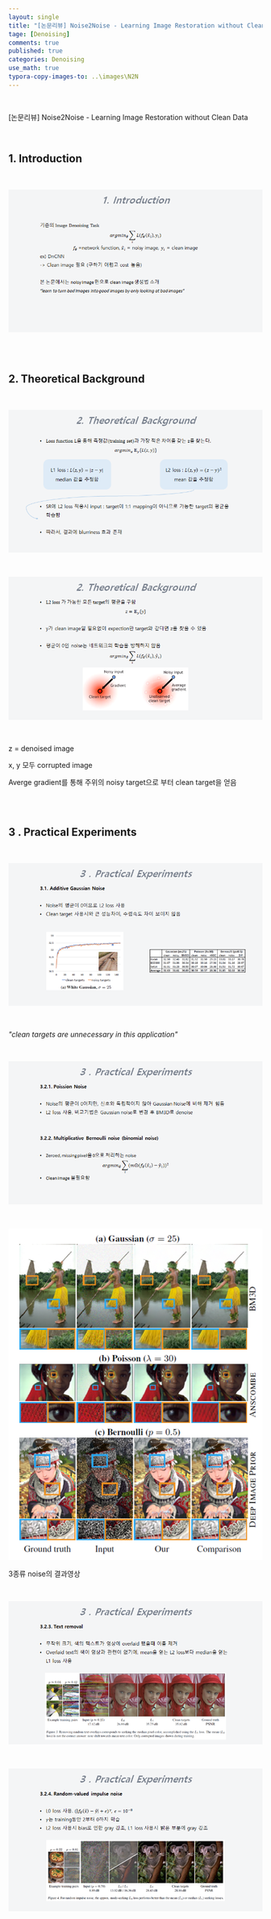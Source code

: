 ```yaml
---
layout: single
title: "[논문리뷰] Noise2Noise - Learning Image Restoration without Clean Data"
tage: [Denoising]
comments: true
published: true
categories: Denoising
use_math: true
typora-copy-images-to: ..\images\N2N
---
```


<br/>

[논문리뷰] Noise2Noise - Learning Image Restoration without Clean Data

<br/>

## 1. Introduction

<br/>

![image-20210216101831233](/images/N2N/image-20210216101831233.png)

<br/>

<br/>

## **2. Theoretical Background**

<br/>

![image-20210216101848502](/images/N2N/image-20210216101848502.png)

<br/>

![image-20210216101905883](/images/N2N/image-20210216101905883.png)

<br/>

z = denoised image

x, y 모두 corrupted image

Averge gradient를 통해 주위의 noisy target으로 부터 clean target을 얻음

<br/>

<br/>

## **3** **. Practical Experiments**

<br/>

![image-20210216101937596](/images/N2N/image-20210216101937596.png)

<br/>

*"clean targets are unnecessary in this application"*

<br/>

![image-20210216102009044](/images/N2N/image-20210216102009044.png)

<br/>

![image-20210216102022520](/images/N2N/image-20210216102022520.png)

3종류 noise의 결과영상

<br/>

![image-20210216102045120](/images/N2N/image-20210216102045120.png)



<br/>

![image-20210216102059527](/images/N2N/image-20210216102059527.png)

